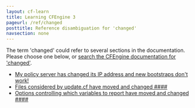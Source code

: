 ```yaml
---
layout: cf-learn
title: Learning CFEngine 3
pageurl: /ref/changed
posttitle: Reference disambiguation for 'changed'
navsection: none
---
```


The term 'changed' could refer to several sections in the documentation. Please choose one below, or
[search the CFEngine documentation for 'changed'](http://docs.cfengine.com/latest/search.html?q=changed).

- [My policy server has changed its IP address and new bootstraps don't work\!](http://docs.cfengine.com/latest/guide-faq.html#my-policy-server-has-changed-its-ip-address-and-new-bootstraps-don-t-work!)
- [Files considered by update.cf have moved and changed \#\#\#\#](http://docs.cfengine.com/latest/guide-latest-release-policy-framework-updates.html#files-considered-by-update-cf-have-moved-and-changed-####)
- [Options controlling which variables to report have moved and changed \#\#\#\#](http://docs.cfengine.com/latest/guide-latest-release-policy-framework-updates.html#options-controlling-which-variables-to-report-have-moved-and-changed-####)
